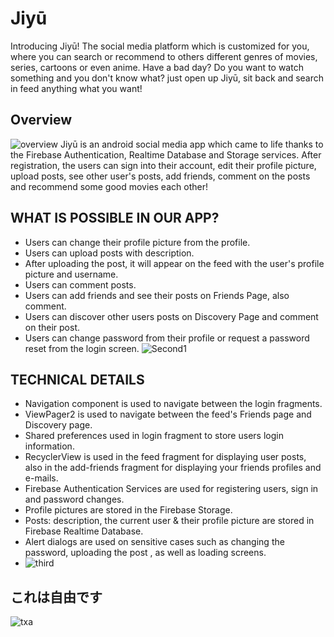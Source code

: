 # Jiyū
Introducing Jiyū! The social media platform which is customized for you, where you can  search or recommend to others different genres of movies, series, cartoons or even  anime. Have a bad day? Do you want to watch something and you don't know what? just
open up Jiyū, sit back and search in feed anything what you want! 


## Overview
![overview](https://user-images.githubusercontent.com/115181439/214608462-01ff0e76-52c8-490d-a630-39fc22845133.png)
Jiyū is an android social media app which came to life thanks to the Firebase Authentication, Realtime Database and Storage services. After registration, the users can sign into their account, edit their profile picture, upload posts, see other user's posts, add friends, comment on the posts and recommend some good movies each other!


## WHAT IS POSSIBLE IN OUR APP?
- Users can change their profile picture from the profile.
- Users can upload posts with description.
- After uploading the post, it will appear on the feed with the user's profile picture and username.
- Users can comment posts.
- Users can add friends and see their posts on Friends Page, also comment.
- Users can discover other users posts on Discovery Page and comment on their post.
- Users can change password from their profile or request a password reset from the login screen.
![Second1](https://user-images.githubusercontent.com/115181439/214711524-3f90f502-362d-4c4d-882c-9feed4afb4ee.png)


## TECHNICAL DETAILS
- Navigation component is used to navigate between the login fragments.
- ViewPager2 is used to navigate between the feed's Friends page and Discovery page.
- Shared preferences used in login fragment to store users login information.
- RecyclerView is used in the feed fragment for displaying user posts, also in the add-friends fragment for displaying your friends profiles and e-mails.
- Firebase Authentication Services are used for registering users, sign in and password changes.
- Profile pictures are stored in the Firebase Storage.
- Posts: description, the current user & their profile picture are stored in Firebase Realtime Database.
- Alert dialogs are used on sensitive cases such as changing the password, uploading the post , as well as loading screens.
- ![third](https://user-images.githubusercontent.com/115181439/214705115-e687d31e-a148-41a1-b373-a9757bbf00c8.png)


## これは自由です
![txa](https://user-images.githubusercontent.com/115181439/214595675-81ea26de-6e34-4909-973f-dc3b1be8342c.jpg)
